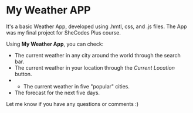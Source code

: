# My Weather APP

It's a basic Weather App, developed using .hmtl, css, and .js files.
The App was my final project for SheCodes Plus course.

Using **My Weather App**, you can check:

- The current weather in any city around the world through the search bar.
- The current weather in your location through the *Current Location* button.
- - The current weather in five "popular" cities. 
- The forecast for the next five days. 

Let me know if you have any questions or comments :)
